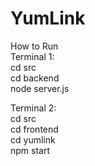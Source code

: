 # YumLink
How to Run  
Terminal 1:  
  cd src  
  cd backend  
  node server.js  
    
Terminal 2:  
  cd src  
  cd frontend  
  cd yumlink  
  npm start  
